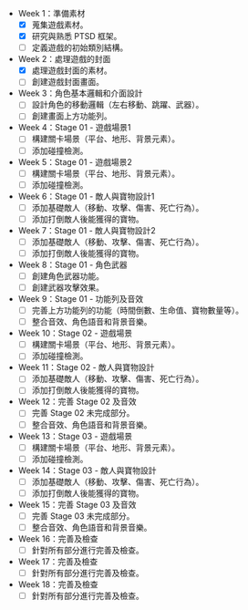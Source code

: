 - Week 1：準備素材
  - [X] 蒐集遊戲素材。
  - [X] 研究與熟悉 PTSD 框架。
  - [ ] 定義遊戲的初始類別結構。

- Week 2：處理遊戲的封面
  - [X] 處理遊戲封面的素材。
  - [ ] 創建遊戲封面畫面。

- Week 3：角色基本邏輯和介面設計
  - [ ] 設計角色的移動邏輯（左右移動、跳躍、武器）。
  - [ ] 創建畫面上方功能列。

- Week 4：Stage 01 - 遊戲場景1
  - [ ] 構建關卡場景（平台、地形、背景元素）。
  - [ ] 添加碰撞檢測。

- Week 5：Stage 01 - 遊戲場景2
  - [ ] 構建關卡場景（平台、地形、背景元素）。
  - [ ] 添加碰撞檢測。

- Week 6：Stage 01 - 敵人與寶物設計1
  - [ ] 添加基礎敵人（移動、攻擊、傷害、死亡行為）。
  - [ ] 添加打倒敵人後能獲得的寶物。

- Week 7：Stage 01 - 敵人與寶物設計2
  - [ ] 添加基礎敵人（移動、攻擊、傷害、死亡行為）。
  - [ ] 添加打倒敵人後能獲得的寶物。

- Week 8：Stage 01 - 角色武器
  - [ ] 創建角色武器功能。
  - [ ] 創建武器攻擊效果。

- Week 9：Stage 01 - 功能列及音效
  - [ ] 完善上方功能列的功能（時間倒數、生命值、寶物數量等）。
  - [ ] 整合音效、角色語音和背景音樂。

- Week 10：Stage 02 - 遊戲場景
  - [ ] 構建關卡場景（平台、地形、背景元素）。
  - [ ] 添加碰撞檢測。

- Week 11：Stage 02 - 敵人與寶物設計
  - [ ] 添加基礎敵人（移動、攻擊、傷害、死亡行為）。
  - [ ] 添加打倒敵人後能獲得的寶物。

- Week 12：完善 Stage 02 及音效
  - [ ] 完善 Stage 02 未完成部分。
  - [ ] 整合音效、角色語音和背景音樂。

- Week 13：Stage 03 - 遊戲場景
  - [ ] 構建關卡場景（平台、地形、背景元素）。
  - [ ] 添加碰撞檢測。

- Week 14：Stage 03 - 敵人與寶物設計
  - [ ] 添加基礎敵人（移動、攻擊、傷害、死亡行為）。
  - [ ] 添加打倒敵人後能獲得的寶物。

- Week 15：完善 Stage 03 及音效
  - [ ] 完善 Stage 03 未完成部分。
  - [ ] 整合音效、角色語音和背景音樂。

- Week 16：完善及檢查
  - [ ] 針對所有部分進行完善及檢查。

- Week 17：完善及檢查
  - [ ] 針對所有部分進行完善及檢查。

- Week 18：完善及檢查
  - [ ] 針對所有部分進行完善及檢查。
